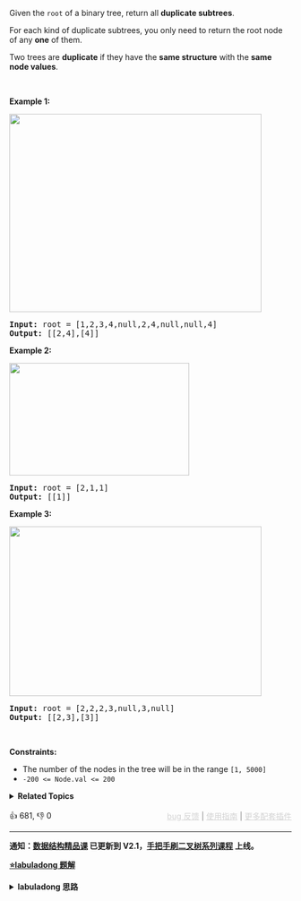 <p>Given the <code>root</code>&nbsp;of a binary tree, return all <strong>duplicate subtrees</strong>.</p>

<p>For each kind of duplicate subtrees, you only need to return the root node of any <b>one</b> of them.</p>

<p>Two trees are <strong>duplicate</strong> if they have the <strong>same structure</strong> with the <strong>same node values</strong>.</p>

<p>&nbsp;</p> 
<p><strong class="example">Example 1:</strong></p> 
<img alt="" src="https://assets.leetcode.com/uploads/2020/08/16/e1.jpg" style="width: 450px; height: 354px;" /> 
<pre>
<strong>Input:</strong> root = [1,2,3,4,null,2,4,null,null,4]
<strong>Output:</strong> [[2,4],[4]]
</pre>

<p><strong class="example">Example 2:</strong></p> 
<img alt="" src="https://assets.leetcode.com/uploads/2020/08/16/e2.jpg" style="width: 321px; height: 201px;" /> 
<pre>
<strong>Input:</strong> root = [2,1,1]
<strong>Output:</strong> [[1]]
</pre>

<p><strong class="example">Example 3:</strong></p> 
<img alt="" src="https://assets.leetcode.com/uploads/2020/08/16/e33.jpg" style="width: 450px; height: 303px;" /> 
<pre>
<strong>Input:</strong> root = [2,2,2,3,null,3,null]
<strong>Output:</strong> [[2,3],[3]]
</pre>

<p>&nbsp;</p> 
<p><strong>Constraints:</strong></p>

<ul> 
 <li>The number of the nodes in the tree will be in the range <code>[1, 5000]</code></li> 
 <li><code>-200 &lt;= Node.val &lt;= 200</code></li> 
</ul>

<details><summary><strong>Related Topics</strong></summary>树 | 深度优先搜索 | 哈希表 | 二叉树</details><br>

<div>👍 681, 👎 0<span style='float: right;'><span style='color: gray;'><a href='https://github.com/labuladong/fucking-algorithm/discussions/939' target='_blank' style='color: lightgray;text-decoration: underline;'>bug 反馈</a> | <a href='https://labuladong.gitee.io/article/fname.html?fname=jb插件简介' target='_blank' style='color: lightgray;text-decoration: underline;'>使用指南</a> | <a href='https://labuladong.github.io/algo/images/others/%E5%85%A8%E5%AE%B6%E6%A1%B6.jpg' target='_blank' style='color: lightgray;text-decoration: underline;'>更多配套插件</a></span></span></div>

<div id="labuladong"><hr>

**通知：[数据结构精品课](https://aep.h5.xeknow.com/s/1XJHEO) 已更新到 V2.1，[手把手刷二叉树系列课程](https://aep.xet.tech/s/3YGcq3) 上线。**



<p><strong><a href="https://labuladong.gitee.io/article/slug.html?slug=find-duplicate-subtrees" target="_blank">⭐️labuladong 题解</a></strong></p>
<details><summary><strong>labuladong 思路</strong></summary>

## 基本思路

比如说，你站在图中这个节点 2 上：

![](https://labuladong.github.io/pictures/二叉树3/4.png)

如果你想知道以自己为根的子树是不是重复的，是否应该被加入结果列表中，你需要知道什么信息？

**你需要知道以下两点**：

**1、以我为根的这棵二叉树（子树）长啥样**？

**2、以其他节点为根的子树都长啥样**？

这就叫知己知彼嘛，我得知道自己长啥样，还得知道别人长啥样，然后才能知道有没有人跟我重复，对不对？

我怎么知道自己以我为根的二叉树长啥样？前文 [序列化和反序列化二叉树](https://labuladong.github.io/article/fname.html?fname=二叉树的序列化) 其实写过了，二叉树的前序/中序/后序遍历结果可以描述二叉树的结构。

我咋知道其他子树长啥样？每个节点都把以自己为根的子树的样子存到一个外部的数据结构里即可。

按照这个思路看代码就不难理解了。

**详细题解：[东哥带你刷二叉树（后序篇）](https://labuladong.github.io/article/fname.html?fname=二叉树系列3)**

**标签：[二叉树](https://mp.weixin.qq.com/mp/appmsgalbum?__biz=MzAxODQxMDM0Mw==&action=getalbum&album_id=2121994699837177859)**

## 解法代码

提示：🟢 标记的是我写的解法代码，🤖 标记的是 chatGPT 翻译的多语言解法代码。如有错误，可以 [点这里](https://github.com/labuladong/fucking-algorithm/issues/1113) 反馈和修正。

<div class="tab-panel"><div class="tab-nav">
<button data-tab-item="cpp" class="tab-nav-button btn " data-tab-group="default" onclick="switchTab(this)">cpp🤖</button>

<button data-tab-item="python" class="tab-nav-button btn " data-tab-group="default" onclick="switchTab(this)">python🤖</button>

<button data-tab-item="java" class="tab-nav-button btn active" data-tab-group="default" onclick="switchTab(this)">java🟢</button>

<button data-tab-item="go" class="tab-nav-button btn " data-tab-group="default" onclick="switchTab(this)">go🤖</button>

<button data-tab-item="javascript" class="tab-nav-button btn " data-tab-group="default" onclick="switchTab(this)">javascript🤖</button>
</div><div class="tab-content">
<div data-tab-item="cpp" class="tab-item " data-tab-group="default"><div class="highlight">

```cpp
// 注意：cpp 代码由 chatGPT🤖 根据我的 java 代码翻译，旨在帮助不同背景的读者理解算法逻辑。
// 本代码已经通过力扣的测试用例，应该可直接成功提交。

#include <unordered_map>
#include <vector>
using namespace std;

class Solution {
    // 记录所有子树以及出现的次数
    unordered_map<string, int> memo;
    // 记录重复的子树根节点
    vector<TreeNode*> res;

public:
    /* 主函数 */
    vector<TreeNode*> findDuplicateSubtrees(TreeNode* root) {
        traverse(root);
        return res;
    }

    string traverse(TreeNode* root) {
        if (root == nullptr) {
            return "#";
        }

        string left = traverse(root->left);
        string right = traverse(root->right);

        string subTree = left + "," + right + "," + to_string(root->val);

        int freq = memo[subTree];
        // 多次重复也只会被加入结果集一次
        if (freq == 1) {
            res.push_back(root);
        }
        // 给子树对应的出现次数加一
        memo[subTree] = freq + 1;
        return subTree;
    }
};
```

</div></div>

<div data-tab-item="python" class="tab-item " data-tab-group="default"><div class="highlight">

```python
# 注意：python 代码由 chatGPT🤖 根据我的 java 代码翻译，旨在帮助不同背景的读者理解算法逻辑。
# 本代码已经通过力扣的测试用例，应该可直接成功提交。

class Solution:
    def findDuplicateSubtrees(self, root: TreeNode) -> List[TreeNode]:
        memo = {}
        res = []

        def traverse(root):
            if not root:
                return "#"

            left = traverse(root.left)
            right = traverse(root.right)

            subTree = left + "," + right + "," + str(root.val)

            freq = memo.get(subTree, 0)
            # 多次重复也只会被加入结果集一次
            if freq == 1:
                res.append(root)
            # 给子树对应的出现次数加一
            memo[subTree] = freq + 1
            return subTree

        traverse(root)
        return res
```

</div></div>

<div data-tab-item="java" class="tab-item active" data-tab-group="default"><div class="highlight">

```java
class Solution {
    // 记录所有子树以及出现的次数
    HashMap<String, Integer> memo = new HashMap<>();
    // 记录重复的子树根节点
    LinkedList<TreeNode> res = new LinkedList<>();

    /* 主函数 */
    public List<TreeNode> findDuplicateSubtrees(TreeNode root) {
        traverse(root);
        return res;
    }

    String traverse(TreeNode root) {
        if (root == null) {
            return "#";
        }

        String left = traverse(root.left);
        String right = traverse(root.right);

        String subTree = left + "," + right + "," + root.val;

        int freq = memo.getOrDefault(subTree, 0);
        // 多次重复也只会被加入结果集一次
        if (freq == 1) {
            res.add(root);
        }
        // 给子树对应的出现次数加一
        memo.put(subTree, freq + 1);
        return subTree;
    }
}
```

</div></div>

<div data-tab-item="go" class="tab-item " data-tab-group="default"><div class="highlight">

```go
// 注意：go 代码由 chatGPT🤖 根据我的 java 代码翻译，旨在帮助不同背景的读者理解算法逻辑。
// 本代码已经通过力扣的测试用例，应该可直接成功提交。

import (
    "strconv"
)

// TreeNode Definition for a binary tree node.

// findDuplicateSubtrees 记录所有子树以及出现的次数
func findDuplicateSubtrees(root *TreeNode) []*TreeNode {
    memo := make(map[string]int)
    res := []*TreeNode{}

    traverse(root, memo, &res)

    return res
}

// traverse 深度优先遍历
func traverse(root *TreeNode, memo map[string]int, res *[]*TreeNode) string {
    if root == nil {
        return "#"
    }

    left := traverse(root.Left, memo, res)
    right := traverse(root.Right, memo, res)

    subTree := left + "," + right + "," + strconv.Itoa(root.Val)

    freq := memo[subTree]
    // 多次重复也只会被加入结果集一次
    if freq == 1 {
        *res = append(*res, root)
    }
    // 给子树对应的出现次数加一
    memo[subTree]++
    return subTree
}
```

</div></div>

<div data-tab-item="javascript" class="tab-item " data-tab-group="default"><div class="highlight">

```javascript
// 注意：javascript 代码由 chatGPT🤖 根据我的 java 代码翻译，旨在帮助不同背景的读者理解算法逻辑。
// 本代码已经通过力扣的测试用例，应该可直接成功提交。

var findDuplicateSubtrees = function(root) {
    // 记录所有子树以及出现的次数
    const memo = new Map();
    // 记录重复的子树根节点
    const res = [];

    /* 主函数 */
    const traverse = function(root) {
        if (root == null) {
            return "#";
        }

        const left = traverse(root.left);
        const right = traverse(root.right);

        const subTree = left + "," + right + "," + root.val;

        const freq = memo.get(subTree) || 0;
        // 多次重复也只会被加入结果集一次
        if (freq === 1) {
            res.push(root);
        }
        // 给子树对应的出现次数加一
        memo.set(subTree, freq + 1);
        return subTree;
    };

    traverse(root);
    return res;
};
```

</div></div>
</div></div>

</details>
</div>




